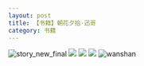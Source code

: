 ```yaml
---
layout: post
title: 【书籍】朝花夕拾·迅哥
category: 书籍
---
```

![story_new_final](http://s1r3itzmh.hd-bkt.clouddn.com/img/story_new_final_0322.png)
![](http://s1r2k4uc5.hd-bkt.clouddn.com/img/funny-220611-4.jpg)
![](http://s1r2k4uc5.hd-bkt.clouddn.com/img/xunge-220611-1.jpg)
![](http://s1r2k4uc5.hd-bkt.clouddn.com/img/xunge-220611-2.jpg)
![wanshan](http://s1r3itzmh.hd-bkt.clouddn.com/img/wanshan.png)
  




